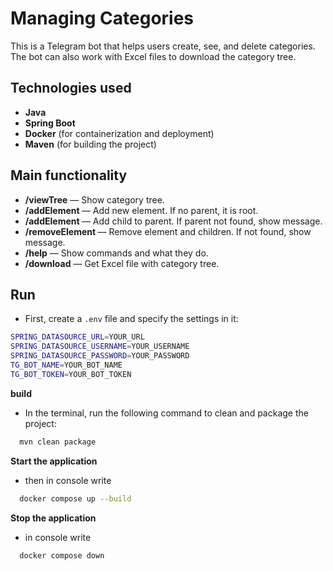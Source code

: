 # Managing Categories

This is a Telegram bot that helps users create, see, and delete categories. The bot can also work with Excel files to download the category tree.

## Technologies used
- **Java**
- **Spring Boot**
- **Docker** (for containerization and deployment)
- **Maven** (for building the project)

## Main functionality
- **/viewTree** — Show category tree.  
- **/addElement <element name>** — Add new element. If no parent, it is root.  
- **/addElement <parent element> <child element>** — Add child to parent. If parent not found, show message.  
- **/removeElement <element name>** — Remove element and children. If not found, show message.  
- **/help** — Show commands and what they do.  
- **/download** — Get Excel file with category tree. 
 

## Run

- First, create a `.env` file and specify the settings in it:
```bash
SPRING_DATASOURCE_URL=YOUR_URL
SPRING_DATASOURCE_USERNAME=YOUR_USERNAME
SPRING_DATASOURCE_PASSWORD=YOUR_PASSWORD
TG_BOT_NAME=YOUR_BOT_NAME
TG_BOT_TOKEN=YOUR_BOT_TOKEN
```
**build**
- In the terminal, run the following command to clean and package the project:
```bash
  mvn clean package
```
**Start the application**
- then in console write 
```bash
  docker compose up --build
```
**Stop the application**
- in console write
```bash
  docker compose down
```